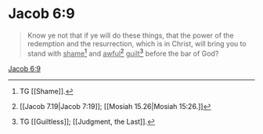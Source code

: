 # Jacob 6:9

> Know ye not that if ye will do these things, that the power of the redemption and the resurrection, which is in Christ, will bring you to stand with <u>shame</u>[^a] and <u>awful</u>[^b] <u>guilt</u>[^c] before the bar of God?

[Jacob 6:9](https://www.churchofjesuschrist.org/study/scriptures/bofm/jacob/6?lang=eng&id=p9#p9)


[^a]: TG [[Shame]].
[^b]: [[Jacob 7.19|Jacob 7:19]]; [[Mosiah 15.26|Mosiah 15:26.]]
[^c]: TG [[Guiltless]]; [[Judgment, the Last]].
